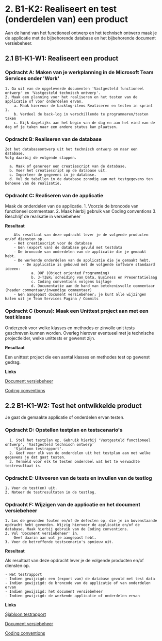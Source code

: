 # 2. B1-K2: Realiseert en test (onderdelen van) een product

Aan de hand van het functioneel ontwerp en het technisch ontwerp maak je de applicatie met de bijbehorende database en het bijbehorende document versiebeheer. 


## 2.1 B1-K1-W1: Realiseert een product

### Opdracht A: Maken van je werkplanning in de Microsoft Team Services onder 'Work'

    1. Ga uit van de opgeleverde documenten 'Vastgesteld functioneel ontwerp' en 'Vastgesteld technisch ontwerp'. 
    2. Maak een planning voor het realiseren en het testen van de applicatie of voor onderdelen ervan.
        a. Maak hiervoor de backlog-items Realiseren en testen in sprint 1.
        b. Verdeel de back-log in verschillende te programmeren/testen taken
        c. Kijk dagelijks aan het begin van de dag en aan het eind van de dag of je taken naar een andere status kan plaatsen.
        
### Opdracht B: Realiseren van de database

    Zet het databaseontwerp uit het technisch ontwerp om naar een database. 
    Volg daarbij de volgende stappen. 

      a. Maak of genereer een creatiescript van de database. 
      b. Voer het creatiescript op de database uit. 
      c. Importeer de gegevens in je database. 
      d. Vul de tabellen in de database zonodig aan met testgegevens ten behoeve van de realisatie.
 
### Opdracht C: Realiseren van de applicatie

 Maak de onderdelen van de applicatie. 
        1. Voorzie de broncode van functioneel commentaar. 
        2. Maak hierbij gebruik van Coding conventions
        3. Beschrijf de realisatie in versiebeheer

__Resultaat__

        Als resultaat van deze opdracht lever je de volgende producten en/of diensten op.  
        - Het creatiescript voor de database 
        - Een (export van) de database gevuld met testdata
        - De broncode van onderdelen van de applicatie die je gemaakt hebt.
        - De werkende onderdelen van de applicatie die je gemaakt hebt.
            - De applicatie is gebouwd met de volgende software standaard ideeen:
                a. OOP (Object oriented Programming)
                b. 3-TIER; scheiding van Data, Business en Presentatielaag 
                c. Coding conventions volgens bijlage
                d. Documentatie aan de hand van betekenisvolle commentaar (header commentaar/inwendige commentaar)  
        - Een aangepast document versiebeheer; je kunt alle wijzingen halen uit je Team Services Pagina / Commits

### Opdracht C (bonus): Maak een Unittest project aan met een test klasse

Onderzoek voor welke klasses en methodes er zinvolle unit tests geschreven kunnen worden.
Overleg hierover eventueel met je technische projectleider, welke unittests er gewenst zijn.

__Resultaat__

Een unittest project die een aantal klasses en methodes test op gewenst gedrag.
 
__Links__

[Document versiebeheer](https://elo.kw1c.nl/CMS/Studie/811%20ICT-Academie/811%20VakkenInhoud/%5BB.17%20MUL%5D%20Multidisciplinair%20project/25187%20%C2%A0%20Applicatie-%20en%20mediaontwikkelaar/Periode%2008/Projecten/Vestingloop%2025187/Document%20versiebeheer.docx)

[Coding conventions](https://elo.kw1c.nl/CMS/Studie/811%20ICT-Academie/811%20VakkenInhoud/%5BB.17%20MUL%5D%20Multidisciplinair%20project/25187%20%C2%A0%20Applicatie-%20en%20mediaontwikkelaar/Periode%2008/Projecten/Vestingloop%2025187/Coding%20conventions.docx)


## 2.2 B1-K1-W2: Test het ontwikkelde product

Je gaat de gemaakte applicatie of onderdelen ervan testen. 

### Opdracht D: Opstellen testplan en testscenario's 

      1. Stel het testplan op. Gebruik hierbij 'Vastgesteld functioneel ontwerp', 'Vastgesteld technisch ontwerp' 
        'Sjabloon testrapport'. 
      2. Geef voor elk van de onderdelen uit het testplan aan met welke gegevens je dat gaat testen. 
      3. Vermeld voor elk te testen onderdeel wat het te verwachte testresultaat is. 

### Opdracht E: Uitvoeren van de tests en invullen van de testlog

    1. Voer de test(en) uit. 
    2. Noteer de testresultaten in de testlog. 
 
### Opdracht F: Wijzigen van de applicatie en het document versiebeheer 

    1. Los de gevonden fouten en/of de defecten op, die je in bovenstaande opdracht hebt gevonden. Wijzig hiervoor de applicatie en/of de database. Maak hierbij gebruik van de Coding conventions. 
    2. Vul 'Document versiebeheer' in. 
        Geef daarin aan wat je aangepast hebt. 
    3. Voer de betreffende testscenario's opnieuw uit. 

__Resultaat__

Als resultaat van deze opdracht lever je de volgende producten en/of diensten op. 

    - Het testrapport
    - Indien gewijzigd: een (export van) de database gevuld met test data
    - Indien gewijzigd: de broncode van de applicatie of van onderdelen ervan
    - Indien gewijzigd: het document versiebeheer
    - Indien gewijzigd: de werkende applicatie of onderdelen ervan

__Links__

[Sjabloon testrapport](https://elo.kw1c.nl/CMS/Studie/811%20ICT-Academie/811%20VakkenInhoud/%5BB.17%20MUL%5D%20Multidisciplinair%20project/25187%20%C2%A0%20Applicatie-%20en%20mediaontwikkelaar/Periode%2008/Projecten/Vestingloop%2025187/Sjabloon%20testrapport.docx)

[Document versiebeheer](https://elo.kw1c.nl/CMS/Studie/811%20ICT-Academie/811%20VakkenInhoud/%5BB.17%20MUL%5D%20Multidisciplinair%20project/25187%20%C2%A0%20Applicatie-%20en%20mediaontwikkelaar/Periode%2008/Projecten/Vestingloop%2025187/Sjabloon%20testrapport.docx)

[Coding conventions](https://elo.kw1c.nl/CMS/Studie/811%20ICT-Academie/811%20VakkenInhoud/%5BB.17%20MUL%5D%20Multidisciplinair%20project/25187%20%C2%A0%20Applicatie-%20en%20mediaontwikkelaar/Periode%2008/Projecten/Vestingloop%2025187/Coding%20conventions.docx)
 